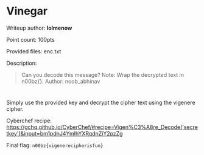# Vinegar
Writeup author: **lolmenow**

Point count: 100pts

Provided files: enc.txt

Description:
>Can you decode this message? Note: Wrap the decrypted text in n00bz{}. Author: noob_abhinav

# 

Simply use the provided key and decrypt the cipher text using the vigenere cipher.

Cyberchef recipe: https://gchq.github.io/CyberChef/#recipe=Vigen%C3%A8re_Decode('secretkey')&input=bm1pdnJ4YmlhYXRqdnZiY2pzZg

Final flag: `n00bz{vigenerecipherisfun}`
